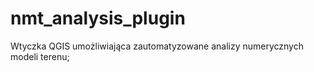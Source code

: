 # nmt_analysis_plugin
Wtyczka QGIS umożliwiająca zautomatyzowane analizy numerycznych modeli terenu;
